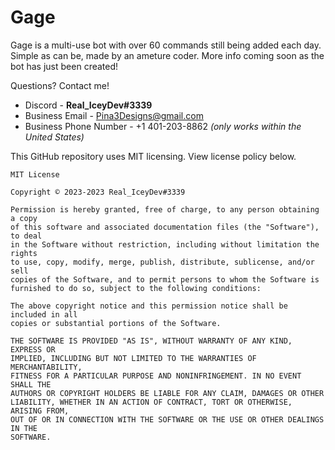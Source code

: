 # Gage

Gage is a multi-use bot with over 60 commands still being added each day. Simple as can be, made by an ameture coder. More info coming soon as the bot has just been created!

Questions? Contact me!
* Discord - **__Real_IceyDev#3339__**
* Business Email - Pina3Designs@gmail.com
* Business Phone Number - +1 401-203-8862 *(only works within the United States)*

This GitHub repository uses MIT licensing. View license policy below.
```
MIT License

Copyright ©️ 2023-2023 Real_IceyDev#3339

Permission is hereby granted, free of charge, to any person obtaining a copy
of this software and associated documentation files (the "Software"), to deal
in the Software without restriction, including without limitation the rights
to use, copy, modify, merge, publish, distribute, sublicense, and/or sell
copies of the Software, and to permit persons to whom the Software is
furnished to do so, subject to the following conditions:

The above copyright notice and this permission notice shall be included in all
copies or substantial portions of the Software.

THE SOFTWARE IS PROVIDED "AS IS", WITHOUT WARRANTY OF ANY KIND, EXPRESS OR
IMPLIED, INCLUDING BUT NOT LIMITED TO THE WARRANTIES OF MERCHANTABILITY,
FITNESS FOR A PARTICULAR PURPOSE AND NONINFRINGEMENT. IN NO EVENT SHALL THE
AUTHORS OR COPYRIGHT HOLDERS BE LIABLE FOR ANY CLAIM, DAMAGES OR OTHER
LIABILITY, WHETHER IN AN ACTION OF CONTRACT, TORT OR OTHERWISE, ARISING FROM,
OUT OF OR IN CONNECTION WITH THE SOFTWARE OR THE USE OR OTHER DEALINGS IN THE
SOFTWARE.
```
